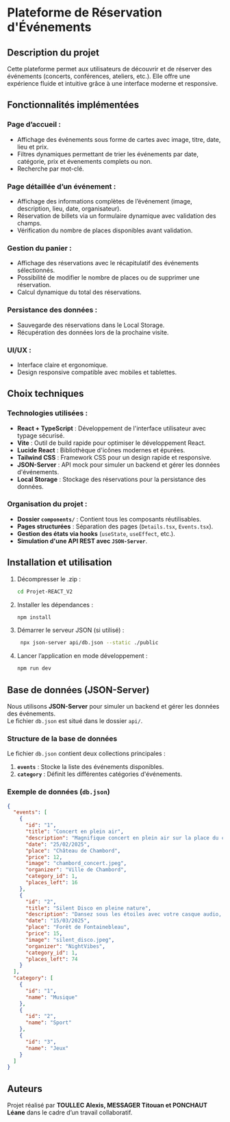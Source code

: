# Plateforme de Réservation d'Événements

## Description du projet
Cette plateforme permet aux utilisateurs de découvrir et de réserver des événements (concerts, conférences, ateliers, etc.). Elle offre une expérience fluide et intuitive grâce à une interface moderne et responsive.

## Fonctionnalités implémentées
### Page d’accueil :
- Affichage des événements sous forme de cartes avec image, titre, date, lieu et prix.
- Filtres dynamiques permettant de trier les événements par date, catégorie, prix et évenements complets ou non.
- Recherche par mot-clé.

### Page détaillée d’un événement :
- Affichage des informations complètes de l’événement (image, description, lieu, date, organisateur).
- Réservation de billets via un formulaire dynamique avec validation des champs.
- Vérification du nombre de places disponibles avant validation.

### Gestion du panier :
- Affichage des réservations avec le récapitulatif des événements sélectionnés.
- Possibilité de modifier le nombre de places ou de supprimer une réservation.
- Calcul dynamique du total des réservations.

### Persistance des données :
- Sauvegarde des réservations dans le Local Storage.
- Récupération des données lors de la prochaine visite.

### UI/UX :
- Interface claire et ergonomique.
- Design responsive compatible avec mobiles et tablettes.

## Choix techniques
### Technologies utilisées :
- **React + TypeScript** : Développement de l'interface utilisateur avec typage sécurisé.
- **Vite** : Outil de build rapide pour optimiser le développement React.
- **Lucide React** : Bibliothèque d'icônes modernes et épurées.
- **Tailwind CSS** : Framework CSS pour un design rapide et responsive.
- **JSON-Server** : API mock pour simuler un backend et gérer les données d'événements.
- **Local Storage** : Stockage des réservations pour la persistance des données.

### Organisation du projet :
- **Dossier `components/`** : Contient tous les composants réutilisables.
- **Pages structurées** : Séparation des pages (`Details.tsx`, `Events.tsx`).
- **Gestion des états via hooks** (`useState`, `useEffect`, etc.).
- **Simulation d'une API REST avec `JSON-Server`**.

## Installation et utilisation
1. Décompresser le .zip :
   ```bash
   cd Projet-REACT_V2
2. Installer les dépendances :
   ```bash
   npm install
3. Démarrer le serveur JSON (si utilisé) :
   ```bash
    npx json-server api/db.json --static ./public
4. Lancer l’application en mode développement :
   ```bash
   npm run dev

## Base de données (JSON-Server)

Nous utilisons **JSON-Server** pour simuler un backend et gérer les données des événements.  
Le fichier `db.json` est situé dans le dossier `api/`.

### Structure de la base de données
Le fichier `db.json` contient deux collections principales :

1. **`events`** : Stocke la liste des événements disponibles.
2. **`category`** : Définit les différentes catégories d'événements.

### Exemple de données (`db.json`)
```json
{
  "events": [
    {
      "id": "1",
      "title": "Concert en plein air",
      "description": "Magnifique concert en plein air sur la place du château de Chambord",
      "date": "25/02/2025",
      "place": "Château de Chambord",
      "price": 12,
      "image": "chambord_concert.jpeg",
      "organizer": "Ville de Chambord",
      "category_id": 1,
      "places_left": 16
    },
    {
      "id": "2",
      "title": "Silent Disco en pleine nature",
      "description": "Dansez sous les étoiles avec votre casque audio, ambiance garantie !",
      "date": "15/03/2025",
      "place": "Forêt de Fontainebleau",
      "price": 15,
      "image": "silent_disco.jpeg",
      "organizer": "NightVibes",
      "category_id": 1,
      "places_left": 74
    }
  ],
  "category": [
    {
      "id": "1",
      "name": "Musique"
    },
    {
      "id": "2",
      "name": "Sport"
    },
    {
      "id": "3",
      "name": "Jeux"
    }
  ]
}
```



## Auteurs
Projet réalisé par **TOULLEC Alexis, MESSAGER Titouan et PONCHAUT Léane** dans le cadre d’un travail collaboratif.



